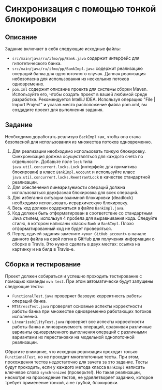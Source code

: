 # Синхронизация с помощью тонкой блокировки

## Описание
Задание включает в себя следующие исходные файлы:

* `src/main/java/ru/ifmo/pp/Bank.java` содержит интерфейс для гипотетического банка.
* `src/main/java/ru/ifmo/pp/BankImpl.java` содержит реализацию операций банка для однопоточного случая. Данная реализация небезопасна для использования из нескольких потоков одновременно.
* `pom.xml` содержит описание проекта для системы сборки Maven. Используйте его, чтобы создать проект в вашей любимой среде разработке. Рекомендуется IntelliJ IDEA. Используя операцию "File | Import Project" и указав место расположение файла pom.xml, вы создадите проект для выполнения задания.

## Задание
Необходимо доработать реализую `BackImpl` так, чтобы она стала безопасной для использования из множества потоков одновременно.

1.	Для реализации необходимо использовать тонкую блокировку. Синхронизация должна осуществляться для каждого счета по отдельности. Добавьте поле `lock` типа `java.util.concurrent.locks.Lock` (интерфейс для примитива блокировки) в класс `BankImpl.Account` и используйте класс `java.util.concurrent.locks.ReentrantLock` в качестве стандартной реализации.
2.	Для обеспечения линеаризуемости операций должна использоваться двухфазная блокировка для всех операций.
3.	Для избегания ситуации взаимной блокировки (deadlock) необходимо использовать иерархическую блокировку.
4. Весь код должен содержаться в файле `BankImpl.java`. 
5. Код должен быть отформатирован в соответствие со стандартным Java стилем, используя 4 пробела для выравнивания кода. Следуйте стилю, в котором написаны классы `Bank` и `BankImpl`. Плохо отформатированный код не будет проверяться.
6. Перед сдачей задания замените `<your_GitHub_account>` в начале данного файла на свой логин в GitHub для получения информации о сборке в Travis. Это нужно сделать в двух местах: ссылка на картинку и на билд в Travis-е.

## Сборка и тестирование
Проект должен собираться и успешно проходить тестирование с помощью команды `mvn test`. При этом автоматически будут запущены следующие тесты:

* `FunctionalTest.java` проверяет базовую корректность работы операций банка.
* `MTStressTest.java` проверяет основные аспекты корректности работы банка при множестве одновременно работающих потоков исполнения.
* `LinearizabilityTest.java` проверяет все аспекты корректности работы банка и линеаризуемость операций, сравнивая различные варианты одновременного выполнения операций с различными вариантами их перестановки на модельной однопоточной реализации.

Обратите внимание, что исходная реализация проходит только `FunctionalTest`, но не проходит многопоточные тесты. При этом, прохождения тестов недостаточно для зачета за это задание. Тесты будут проходить, если у каждого метода класса `BankImpl` написать ключевое слово `synchronized` (проверьте!). Но такая реализации, несмотря на прохождение тестов, не удовлетворяет заданию, которое требует применение тонкой, а не грубой, блокировки.

